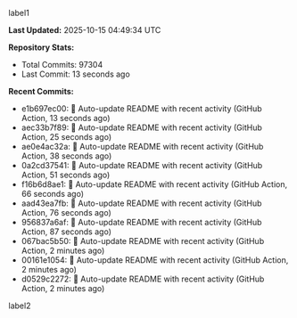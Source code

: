
label1 
<!-- ACTIVITY_START -->
**Last Updated:** 2025-10-15 04:49:34 UTC

**Repository Stats:**
- Total Commits: 97304
- Last Commit: 13 seconds ago

**Recent Commits:**
- e1b697ec00: 🤖 Auto-update README with recent activity (GitHub Action, 13 seconds ago)
- aec33b7f89: 🤖 Auto-update README with recent activity (GitHub Action, 25 seconds ago)
- ae0e4ac32a: 🤖 Auto-update README with recent activity (GitHub Action, 38 seconds ago)
- 0a2cd37541: 🤖 Auto-update README with recent activity (GitHub Action, 51 seconds ago)
- f16b6d8ae1: 🤖 Auto-update README with recent activity (GitHub Action, 66 seconds ago)
- aad43ea7fb: 🤖 Auto-update README with recent activity (GitHub Action, 76 seconds ago)
- 956837a6af: 🤖 Auto-update README with recent activity (GitHub Action, 87 seconds ago)
- 067bac5b50: 🤖 Auto-update README with recent activity (GitHub Action, 2 minutes ago)
- 00161e1054: 🤖 Auto-update README with recent activity (GitHub Action, 2 minutes ago)
- d0529c2272: 🤖 Auto-update README with recent activity (GitHub Action, 2 minutes ago)
<!-- ACTIVITY_END -->

label2
